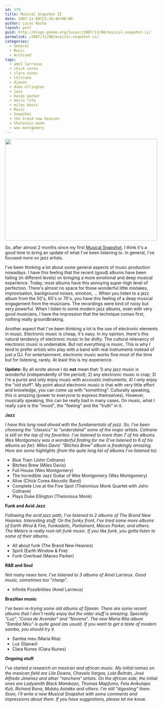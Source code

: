 ```yaml
---
id: 179
title: Musical Snapshot II
date: 2007-11-08T22:34:46+00:00
author: Lucas Rocha
layout: post
guid: http://blogs.gnome.org/lucasr/2007/11/08/musical-snapshot-ii/
permalink: /2007/11/08/musical-snapshot-ii/
categories:
  - General
  - Music
  - Archived
tags:
  - amel larrieux
  - chick corea
  - clara nunes
  - coltrane
  - djavan
  - duke ellington
  - jazz
  - maceo parker
  - maria rita
  - miles davis
  - Music
  - Snapshot
  - the brand new heavies
  - thelonius monk
  - wes montgomery
---
```

[](http://www.flickr.com/photos/lucasrocha/1788303685/)

[<img class="alignnone" style="border: 0px initial initial;" src="http://farm3.static.flickr.com/2409/1788303685_fedc33da16.jpg?v=0" border="0" width="500" height="333" />](http://www.flickr.com/photos/lucasrocha/1788303685/)

So, after almost 2 months since my first [Musical
Snapshot](http://blogs.gnome.org/lucasr/2007/09/13/musical-snapshot/), I think
it's a good time to bring an update of what I've been listening to. In general,
I've focused more on jazz artists.

I've been thinking a lot about some general aspects of music production
nowadays. I have this feeling that the recent (good) albums have been failing
(in different levels) on bringing a more emotional and deep musical experience.
Today, most albums have this annoying super-high level of perfection. There's
almost no space for those wonderful little mistakes, improvisation, background
noises, emotion, ... When you listen to a jazz album from the 50's, 60's or
70's, you have this feeling of a deep musical engagement from the musicians.
The recordings were kind of noisy but very powerful. When I listen to some
modern jazz albums, even with very good musicians, I have the impression that
the technique comes first, nothing really groundbraking.

Another aspect that I've been thinking a lot is the use of electronic elements
in music. Electronic music is cheap, it's easy. In my opinion, there's this
natural tendency of electronic music to be shitty. The cultural relevancy of
electronic music is undeniable. But not everything is music. This is why I tend
to prefer artists who play with a band with real instruments instead of just a
DJ. For entertainment, electronic music works fine most of the time but for
listening, rarely. At least this is my experience.

**Update:** By all wrote above I do **not** mean that: 1) any jazz music is
wonderful (independently of the period); 2) any electronic music is crap; 3)
I'm a purist and only enjoy music with accoustic instruments; 4) I only enjoy
the "old stuff". My point about electronic music is that with very little
effort and knowledge, you can come up with “something”. Culturally speaking,
this is amazing (power to everyone to express themselves). However,
musically speaking, this can be really bad in many cases. On music, what
I really care is the "mood", the "feeling" and the "truth" in it.

**Jazz**

_I have this long road ahead with the fundamentals of jazz. So, I've been
choosing the "classics" to "understand" some of the major artists. Coltrane is
still on the top of my favorites. I've listened to more than 7 of his albums.
Wes Montgomery was a wonderful finding for me (I've listened to 6 of his albums
so far). Miles Davis' "Bitches Brew" album is freakingly amazing. Here
are some highlights (from the quite long list of albums I've listened to):_

  * Blue Train (John Coltrane)
  * Bitches Brew (Miles Davis)
  * Full House (Wes Montgomery)
  * The Incredible Jazz Guitar of Wes Montgomery (Wes Montgomery)
  * Alive (Chick Corea Akoustic Band)
  * Complete Live at the Five Spot (Thelonious Monk Quartet with John Coltrane)
  * Plays Duke Ellington (Thelonious Monk)

**Funk and Acid Jazz**

_Following the acid jazz path, I've listened to 2 albums of The Brand New
Heavies. Interesting stuff. On the funky front, I've tried some more albums of
Earth Wind & Fire, Funkadelic, Parliament, Maceo Parker, and others. The Meters
is really root-ish funk music. If you like funk, you gotta listen to some of
their albums._

  * All about funk (The Brand New Heavies)
  * Spirit (Earth Window & Fire)
  * Funk Overload (Maceo Parker)

**R&B and Soul**

_Not many news here. I've listened to 3 albums of Amel Larrieux. Good music,
sometimes too "cheap"._

  * Infinite Possibilities (Amel Larrieux)

**Brazilian music**

_I've been re-trying some old albums of Djavan. There are some recent albums
that I don't really enjoy but the older stuff is amazing. Specially "Luz",
"Coisa de Acender" and "Novena". The new Maria Rita album "Samba Meu" is
quite good (as usual). If you want to get a taste of modern samba, you
should try it._

  * Samba meu (Maria Rita)
  * Luz (Djavan)
  * Clara Nunes (Clara Nunes)

**Ongoing stuff**

_I've started a research on mexican and african music. My initial names on the
mexican field are Lila Downs, Chavela Vargas, Lola Beltrán, José Alfredo
Jiménez and other "ranchera" artists. On the african side, the initial ones are
Ladysmith Black Mambazo, Thomas Mapfumo, Fela Anikulapo Kuti, Richard Bona,
Mulatu Astatke and others. I'm still "digesting" them. Soon, I'll
write a new Musical Snapshot with some comments and impressions about
them. If you have suggestions, please let me know._
